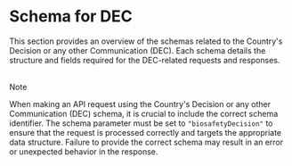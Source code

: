 <script setup>
</script>

# Schema for DEC

This section provides an overview of the schemas related to the Country's Decision or any other Communication (DEC). Each schema details the structure and fields required for the DEC-related requests and responses. 
<br><br>

> [!NOTE]
> When making an API request using the Country's Decision or any other Communication (DEC) schema, it is crucial to include the correct schema identifier. The schema parameter must be set to `"biosafetyDecision"` to ensure that the request is processed correctly and targets the appropriate data structure. Failure to provide the correct schema may result in an error or unexpected behavior in the response.

<!--@include: @/../components/dec/request-body.md-->